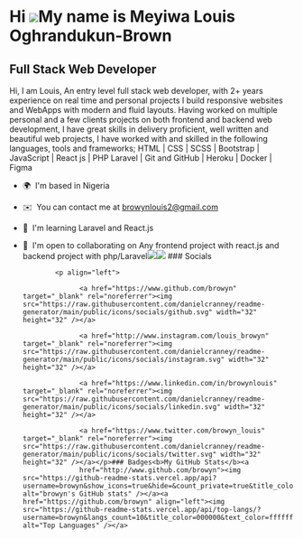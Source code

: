 Hi ![](https://user-images.githubusercontent.com/18350557/176309783-0785949b-9127-417c-8b55-ab5a4333674e.gif)My name is Meyiwa Louis Oghrandukun-Brown
======================================================================================================================================================

Full Stack Web Developer
------------------------

Hi, I am Louis, An entry level full stack web developer, with 2+ years experience on real time and personal projects I build responsive websites and WebApps with modern and fluid layouts. Having worked on multiple personal and a few clients projects on both frontend and backend web development, I have great skills in delivery proficient, well written and beautiful web projects, I have worked with and skilled in the following languages, tools and frameworks; HTML | CSS | SCSS | Bootstrap | JavaScript | React js | PHP Laravel | Git and GitHub | Heroku | Docker | Figma

*   🌍  I'm based in Nigeria
*   ✉️  You can contact me at [browynlouis2@gmail.com](mailto:browynlouis2@gmail.com)
*   🧠  I'm learning Laravel and React.js
*   🤝  I'm open to collaborating on Any frontend project with react.js and backend project with php/Laravel<a href="https://www.twitter.com/browyn_louis" target="_blank" rel="noreferrer"><img
                  src="https://img.shields.io/twitter/follow/browyn_louis?logo=twitter&style=for-the-badge&color=0891b2&labelColor=1c1917"
                /></a><a href="https://www.github.com/browyn" target="_blank" rel="noreferrer"><img
                  src="https://img.shields.io/github/followers/browyn?logo=github&style=for-the-badge&color=0891b2&labelColor=1c1917" /></a>
                  ### Socials
                  
                  
                <p align="left">
                          
                      <a href="https://www.github.com/browyn" target="_blank" rel="noreferrer"><img src="https://raw.githubusercontent.com/danielcranney/readme-generator/main/public/icons/socials/github.svg" width="32" height="32" /></a>
                          
                      <a href="http://www.instagram.com/louis_browyn" target="_blank" rel="noreferrer"><img src="https://raw.githubusercontent.com/danielcranney/readme-generator/main/public/icons/socials/instagram.svg" width="32" height="32" /></a>
                          
                      <a href="https://www.linkedin.com/in/browynlouis" target="_blank" rel="noreferrer"><img src="https://raw.githubusercontent.com/danielcranney/readme-generator/main/public/icons/socials/linkedin.svg" width="32" height="32" /></a>
                          
                      <a href="https://www.twitter.com/browyn_louis" target="_blank" rel="noreferrer"><img src="https://raw.githubusercontent.com/danielcranney/readme-generator/main/public/icons/socials/twitter.svg" width="32" height="32" /></a></p>### Badges<b>My GitHub Stats</b><a
                      href="http://www.github.com/browyn"><img src="https://github-readme-stats.vercel.app/api?username=browyn&show_icons=true&hide=&count_private=true&title_color=000000&text_color=ffffff&icon_color=0891b2&bg_color=1c1917&hide_border=true&show_icons=true" alt="browyn's GitHub stats" /></a><a href="https://github.com/browyn" align="left"><img src="https://github-readme-stats.vercel.app/api/top-langs/?username=browyn&langs_count=10&title_color=000000&text_color=ffffff&icon_color=0891b2&bg_color=1c1917&hide_border=true&locale=en&custom_title=Top%20%Languages" alt="Top Languages" /></a>
